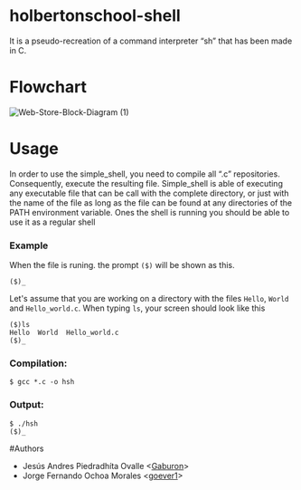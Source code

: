 # holbertonschool-shell
It is a pseudo-recreation of a command interpreter “sh” that has been made in C.

# Flowchart
 
![Web-Store-Block-Diagram (1)](https://user-images.githubusercontent.com/30449167/234930599-608d0c73-ac0c-458c-8066-2052de7a79ff.jpg)

# Usage
In order to use the simple_shell, you need to compile all “.c” repositories. Consequently, execute the resulting file.
Simple_shell is able of executing any executable file that can be call with the complete directory, or just with the name of the file as long as the file can be found at any directories of the PATH environment variable.
Ones the shell is running you should be able to use it as a regular shell

### Example
When the file is runing. the prompt `($)` will be shown as this.
```
($)_
```
Let's assume that you are working on a directory with the files `Hello`, `World` and `Hello_world.c`. When typing `ls`, your screen should look like this
```
($)ls
Hello  World  Hello_world.c
($)_
```

### Compilation:
```
$ gcc *.c -o hsh
```

### Output:
```
$ ./hsh
($)_
```
#Authors
* Jesús Andres Piedradhíta Ovalle <[Gaburon](https://github.com/Gaburon)>
* Jorge Fernando Ochoa Morales <[goever1](https://github.com/goever1)> 
